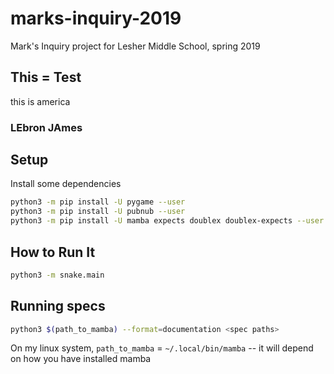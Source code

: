 # marks-inquiry-2019
Mark's Inquiry project for Lesher Middle School, spring 2019



## This = Test

this is america


### LEbron JAmes


## Setup

Install some dependencies

```bash
python3 -m pip install -U pygame --user
python3 -m pip install -U pubnub --user
python3 -m pip install -U mamba expects doublex doublex-expects --user
```

## How to Run It

```bash
python3 -m snake.main
```

## Running specs

```bash
python3 $(path_to_mamba) --format=documentation <spec paths>
```

On my linux system, `path_to_mamba` = `~/.local/bin/mamba` -- it will depend on how you have installed mamba
